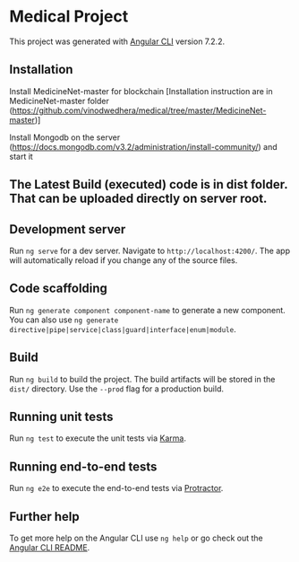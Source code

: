 # Medical Project
This project was generated with [Angular CLI](https://github.com/angular/angular-cli) version 7.2.2.



## Installation

Install MedicineNet-master for blockchain [Installation instruction are in MedicineNet-master folder (https://github.com/vinodwedhera/medical/tree/master/MedicineNet-master)]

Install Mongodb on the server (https://docs.mongodb.com/v3.2/administration/install-community/) and start it

## The Latest Build (executed) code is in dist folder. That can be uploaded directly on server root.


## Development server

Run `ng serve` for a dev server. Navigate to `http://localhost:4200/`. The app will automatically reload if you change any of the source files.

## Code scaffolding

Run `ng generate component component-name` to generate a new component. You can also use `ng generate directive|pipe|service|class|guard|interface|enum|module`.

## Build

Run `ng build` to build the project. The build artifacts will be stored in the `dist/` directory. Use the `--prod` flag for a production build.

## Running unit tests

Run `ng test` to execute the unit tests via [Karma](https://karma-runner.github.io).

## Running end-to-end tests

Run `ng e2e` to execute the end-to-end tests via [Protractor](http://www.protractortest.org/).

## Further help

To get more help on the Angular CLI use `ng help` or go check out the [Angular CLI README](https://github.com/angular/angular-cli/blob/master/README.md).

